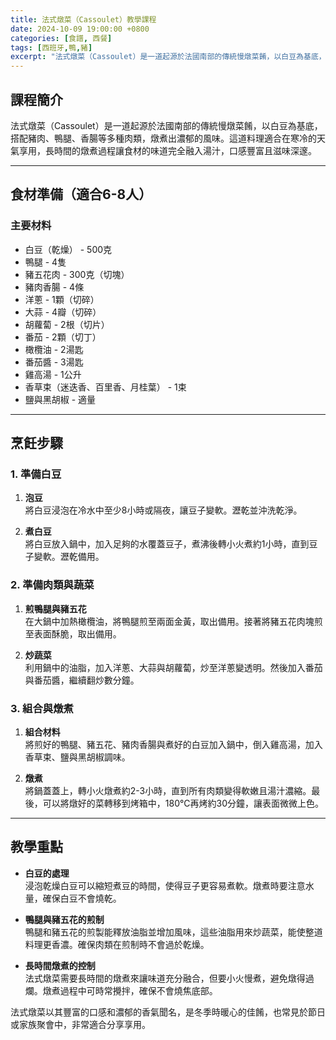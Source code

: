 ```yaml
---
title: 法式燉菜（Cassoulet）教學課程
date: 2024-10-09 19:00:00 +0800
categories: [食譜, 西餐]
tags: [西班牙,鴨,豬] 
excerpt: "法式燉菜（Cassoulet）是一道起源於法國南部的傳統慢燉菜餚，以白豆為基底，搭配豬肉、鴨腿、香腸等多種肉類，燉煮出濃郁的風味。這道料理適合在寒冷的天氣享用，長時間的燉煮過程讓食材的味道完全融入湯汁，口感豐富且滋味深邃"
---
```


## 課程簡介  
法式燉菜（Cassoulet）是一道起源於法國南部的傳統慢燉菜餚，以白豆為基底，搭配豬肉、鴨腿、香腸等多種肉類，燉煮出濃郁的風味。這道料理適合在寒冷的天氣享用，長時間的燉煮過程讓食材的味道完全融入湯汁，口感豐富且滋味深邃。

---

## 食材準備（適合6-8人）

### 主要材料
- 白豆（乾燥） - 500克
- 鴨腿 - 4隻
- 豬五花肉 - 300克（切塊）
- 豬肉香腸 - 4條
- 洋蔥 - 1顆（切碎）
- 大蒜 - 4瓣（切碎）
- 胡蘿蔔 - 2根（切片）
- 番茄 - 2顆（切丁）
- 橄欖油 - 2湯匙
- 番茄醬 - 3湯匙
- 雞高湯 - 1公升
- 香草束（迷迭香、百里香、月桂葉） - 1束
- 鹽與黑胡椒 - 適量

---

## 烹飪步驟

### 1. **準備白豆**

1. **泡豆**  
   將白豆浸泡在冷水中至少8小時或隔夜，讓豆子變軟。瀝乾並沖洗乾淨。

2. **煮白豆**  
   將白豆放入鍋中，加入足夠的水覆蓋豆子，煮沸後轉小火煮約1小時，直到豆子變軟。瀝乾備用。

### 2. **準備肉類與蔬菜**

1. **煎鴨腿與豬五花**  
   在大鍋中加熱橄欖油，將鴨腿煎至兩面金黃，取出備用。接著將豬五花肉塊煎至表面酥脆，取出備用。

2. **炒蔬菜**  
   利用鍋中的油脂，加入洋蔥、大蒜與胡蘿蔔，炒至洋蔥變透明。然後加入番茄與番茄醬，繼續翻炒數分鐘。

### 3. **組合與燉煮**

1. **組合材料**  
   將煎好的鴨腿、豬五花、豬肉香腸與煮好的白豆加入鍋中，倒入雞高湯，加入香草束、鹽與黑胡椒調味。

2. **燉煮**  
   將鍋蓋蓋上，轉小火燉煮約2-3小時，直到所有肉類變得軟嫩且湯汁濃縮。最後，可以將燉好的菜轉移到烤箱中，180°C再烤約30分鐘，讓表面微微上色。

---

## 教學重點

- **白豆的處理**  
   浸泡乾燥白豆可以縮短煮豆的時間，使得豆子更容易煮軟。燉煮時要注意水量，確保白豆不會燒乾。

- **鴨腿與豬五花的煎制**  
   鴨腿和豬五花的煎製能釋放油脂並增加風味，這些油脂用來炒蔬菜，能使整道料理更香濃。確保肉類在煎制時不會過於乾燥。

- **長時間燉煮的控制**  
   法式燉菜需要長時間的燉煮來讓味道充分融合，但要小火慢煮，避免燉得過爛。燉煮過程中可時常攪拌，確保不會燒焦底部。

法式燉菜以其豐富的口感和濃郁的香氣聞名，是冬季時暖心的佳餚，也常見於節日或家族聚會中，非常適合分享享用。
